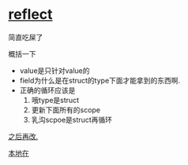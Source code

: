 # [reflect](https://pkg.go.dev/reflect)

简直吃屎了

概括一下 
- value是只针对value的
- field为什么是在struct的type下面才能拿到的东西啊.
- 正确的循环应该是
  1. 哦type是struct
  2. 更新下面所有的scope
  3. 乳沟scpoe是struct再循环

[之后再改.](https://github.com/Hana-ame/go-form-phaser)

[本地在](file:///C:\workplace\fedi\go-form-phaser)